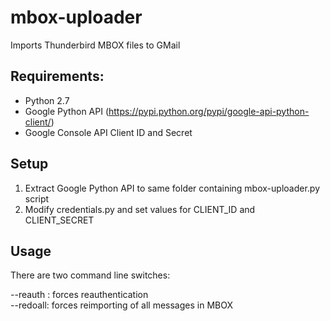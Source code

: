 # mbox-uploader
Imports Thunderbird MBOX files to GMail

## Requirements:
   * Python 2.7
   * Google Python API (https://pypi.python.org/pypi/google-api-python-client/)
   * Google Console API Client ID and Secret
   
## Setup
1.  Extract Google Python API to same folder containing mbox-uploader.py script
2.  Modify credentials.py and set values for CLIENT_ID and CLIENT_SECRET

## Usage

There are two command line switches:

--reauth : forces reauthentication<br />
--redoall: forces reimporting of all messages in MBOX

